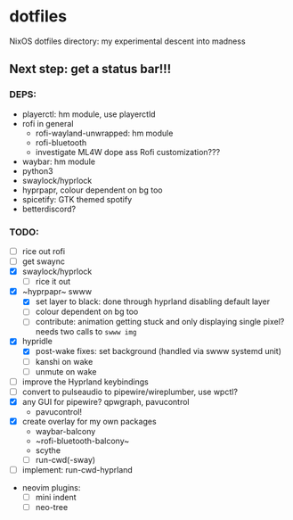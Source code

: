 # dotfiles
NixOS dotfiles directory: my experimental descent into madness

## Next step: get a status bar!!!

### DEPS:
  - playerctl: hm module, use playerctld
  - rofi in general
    - rofi-wayland-unwrapped: hm module
    - rofi-bluetooth
    - investigate ML4W dope ass Rofi customization???
  - waybar: hm module
  - python3
  - swaylock/hyprlock
  - hyprpapr, colour dependent on bg too
  - spicetify: GTK themed spotify
  - betterdiscord?

### TODO: 
  - [ ] rice out rofi
  - [ ] get swaync
  - [x] swaylock/hyprlock
    - [ ] rice it out
  - [x] ~hyprpapr~ swww
    - [x] set layer to black: done through hyprland disabling default layer
    - [ ] colour dependent on bg too
    - [ ] contribute: animation getting stuck and only displaying single pixel? needs two calls to `swww img`
  - [x] hypridle
    - [x] post-wake fixes: set background (handled via swww systemd unit)
    - [ ] kanshi on wake
    - [ ] unmute on wake
  - [ ] improve the Hyprland keybindings
  - [ ] convert to pulseaudio to pipewire/wireplumber, use wpctl?
  - [x] any GUI for pipewire? qpwgraph, pavucontrol
    - pavucontrol!
  - [x] create overlay for my own packages
    - waybar-balcony
    - ~rofi-bluetooth-balcony~
    - scythe
    - [ ] run-cwd(-sway)
  - [ ] implement: run-cwd-hyprland
  - neovim plugins:
    - [ ] mini indent
    - [ ] neo-tree
